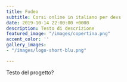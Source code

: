 ```yaml
---
title: Fudeo
subtitle: Corsi online in italiano per devs
date: 2019-10-14 22:00:00 +0000
description: Testo di descrizione
featured_image: "/images/copertina.png"
accent_color: ''
gallery_images:
- "/images/logo-short-blu.png"

---
```

Testo del progetto?